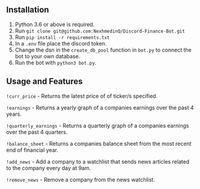 ## Installation
1. Python 3.6 or above is required.
2. Run `git clone git@github.com:NexhmedinQ/Discord-Finance-Bot.git`
3. Run `pip install -r requirements.txt`
4. In a `.env` file place the discord token.
5. Change the dsn in the `create_db_pool` function in `bot.py` to connect the bot to your own database. 
6. Run the bot with `python3 bot.py`. 

## Usage and Features
`!curr_price` - Returns the latest price of of ticker/s specified.

`!earnings` - Returns a yearly graph of a companies earnings over the past 4 years.

`!quarterly_earnings` - Returns a quarterly graph of a companies earnings over the past 4 quarters.

`!balance_sheet` - Returns a companies balance sheet from the most recent end of financial year.

`!add_news` - Add a company to a watchlist that sends news articles related to the company every day at 9am. 

`!remove_news` - Remove a company from the news watchlist. 
